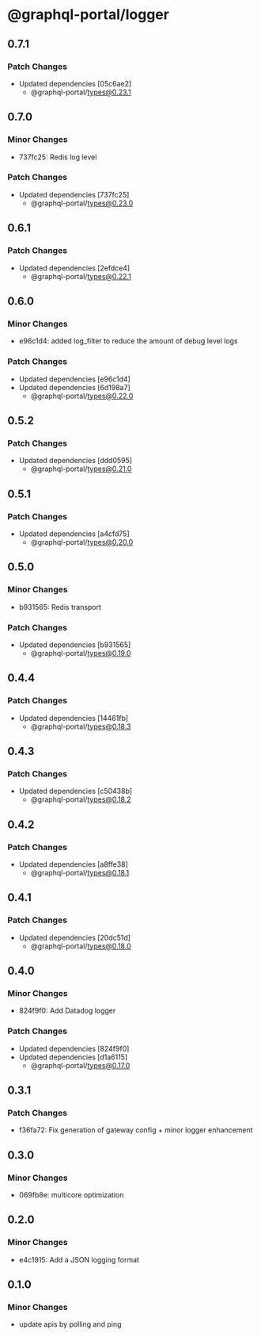 # @graphql-portal/logger

## 0.7.1

### Patch Changes

- Updated dependencies [05c6ae2]
  - @graphql-portal/types@0.23.1

## 0.7.0

### Minor Changes

- 737fc25: Redis log level

### Patch Changes

- Updated dependencies [737fc25]
  - @graphql-portal/types@0.23.0

## 0.6.1

### Patch Changes

- Updated dependencies [2efdce4]
  - @graphql-portal/types@0.22.1

## 0.6.0

### Minor Changes

- e96c1d4: added log_filter to reduce the amount of debug level logs

### Patch Changes

- Updated dependencies [e96c1d4]
- Updated dependencies [6d198a7]
  - @graphql-portal/types@0.22.0

## 0.5.2

### Patch Changes

- Updated dependencies [ddd0595]
  - @graphql-portal/types@0.21.0

## 0.5.1

### Patch Changes

- Updated dependencies [a4cfd75]
  - @graphql-portal/types@0.20.0

## 0.5.0

### Minor Changes

- b931565: Redis transport

### Patch Changes

- Updated dependencies [b931565]
  - @graphql-portal/types@0.19.0

## 0.4.4

### Patch Changes

- Updated dependencies [14461fb]
  - @graphql-portal/types@0.18.3

## 0.4.3

### Patch Changes

- Updated dependencies [c50438b]
  - @graphql-portal/types@0.18.2

## 0.4.2

### Patch Changes

- Updated dependencies [a8ffe38]
  - @graphql-portal/types@0.18.1

## 0.4.1

### Patch Changes

- Updated dependencies [20dc51d]
  - @graphql-portal/types@0.18.0

## 0.4.0

### Minor Changes

- 824f9f0: Add Datadog logger

### Patch Changes

- Updated dependencies [824f9f0]
- Updated dependencies [d1a6115]
  - @graphql-portal/types@0.17.0

## 0.3.1

### Patch Changes

- f36fa72: Fix generation of gateway config + minor logger enhancement

## 0.3.0

### Minor Changes

- 069fb8e: multicore optimization

## 0.2.0

### Minor Changes

- e4c1915: Add a JSON logging format

## 0.1.0

### Minor Changes

- update apis by polling and ping
